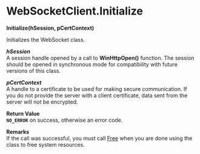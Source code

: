 # WebSocketClient.Initialize

**Initialize(hSession, pCertContext)**

Initializes the WebSocket class.

***hSession***  
A session handle opened by a call to **WinHttpOpen()** function. The session should be opened in synchronous mode for compatibility with future versions of this class.

***pCertContext***  
A handle to a certificate to be used for making secure communication. If you do not provide the server with a client certificate, data sent from the server will not be encrypted.

**Return Value**  
**`NO_ERROR`** on success, otherwise an error code.

**Remarks**  
If the call was successful, you must call [Free](docs/WebSocketClient/Free.md) when you are done using the class to free system resources.
